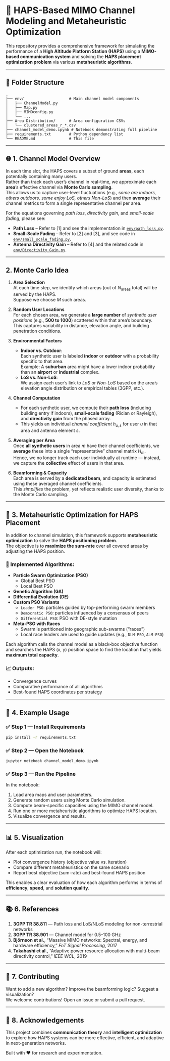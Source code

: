 # 🚀 HAPS-Based MIMO Channel Modeling and Metaheuristic Optimization

This repository provides a comprehensive framework for simulating the performance of a **High Altitude Platform Station (HAPS)** using a **MIMO-based communication system** and solving the **HAPS placement optimization problem** via various **metaheuristic algorithms**.

---

## 📁 Folder Structure

```
.
├── env/                    # Main channel model components
│   ├── ChannelModel.py
│   ├── Map.py
│   ├── MIMOconfig.py
│   └── ...
├── Area Distribution/      # Area configuration CSVs
│   └── clustered_areas_r_*.csv
├── channel_model_demo.ipynb # Notebook demonstrating full pipeline
├── requirements.txt        # Python dependency list
└── README.md               # This file
```

---

## 🌐 1. Channel Model Overview

In each time slot, the HAPS covers a subset of ground **areas**, each potentially containing many users.  
Rather than track each user’s channel in real-time, we approximate each **area**’s effective channel via **Monte Carlo sampling**.  
This allows us to capture user-level fluctuations (e.g., *some are indoors, others outdoors, some enjoy LoS, others Non-LoS*) and then **average** their channel metrics to form a single representative channel per area.

For the equations governing *path loss*, *directivity gain*, and *small-scale fading*, please see:

- **Path Loss** – Refer to [1] and see the implementation in [`env/path_loss.py`](env/path_loss.py).
- **Small-Scale Fading** – Refer to [2] and [3], and see code in [`env/small_scale_fading.py`](env/small_scale_fading.py).
- **Antenna Directivity Gain** – Refer to [4] and the related code in [`env/Directivity_Gain.py`](env/Directivity_Gain.py).

---


## 2. **Monte Carlo Idea**

1. **Area Selection**  
   At each time step, we identify which areas (out of $N_{\mathrm{areas}}$ total) will be served by the HAPS.  
   Suppose we choose $M$ such areas.

2. **Random User Locations**  
   For each chosen area, we generate a **large number** of *synthetic user positions* (e.g., **500 to 1000**) scattered within that area’s boundary.  
   This captures variability in distance, elevation angle, and building penetration conditions.

3. **Environmental Factors**  
   - **Indoor vs. Outdoor**:  
     Each synthetic user is labeled **indoor** or **outdoor** with a probability specific to that area.  
     Example: A **suburban** area might have a lower indoor probability than an **airport** or **industrial** complex.  
   - **LoS vs. Non-LoS**:  
     We assign each user’s link to *LoS* or *Non-LoS* based on the area’s elevation angle distribution or empirical tables (3GPP, etc.).

4. **Channel Computation**  
   - For each synthetic user, we compute their **path loss** (including building entry if indoors), **small-scale fading** (Rician or Rayleigh), and **directivity gain** from the phased array.  
   - This yields an individual *channel coefficient* $h_{u,s}$ for user $u$ in that area and antenna element $s$.

5. **Averaging per Area**  
   Once **all synthetic users** in area $m$ have their channel coefficients, we **average** these into a single “representative” channel matrix $H_m$.  
   Hence, we no longer track each user individually at runtime — instead, we capture the **collective** effect of users in that area.

6. **Beamforming & Capacity**  
   Each area is served by a **dedicated beam**, and capacity is estimated using these averaged channel coefficients.  
   This *simplifies* the problem, yet reflects realistic user diversity, thanks to the Monte Carlo sampling.


---

## 🧠 3. Metaheuristic Optimization for HAPS Placement

In addition to channel simulation, this framework supports **metaheuristic optimization** to solve the **HAPS positioning problem**.  
The objective is to **maximize the sum-rate** over all covered areas by adjusting the HAPS position.

### 🚀 Implemented Algorithms:

- **Particle Swarm Optimization (PSO)**
  - Global Best PSO
  - Local Best PSO
- **Genetic Algorithm (GA)**
- **Differential Evolution (DE)**
- **Custom PSO Variants**
  - `Leader PSO`: particles guided by top-performing swarm members
  - `Democratic PSO`: particles influenced by a consensus of peers
  - `Differential PSO`: PSO with DE-style mutation
- **Meta-PSO with Races**
  - Swarm is partitioned into geographic sub-swarms (“races”)
  - Local race leaders are used to guide updates (e.g., `DLM-PSO`, `ALM-PSO`)

Each algorithm calls the channel model as a black-box objective function and searches the HAPS (x, y) position space to find the location that yields **maximum total capacity**.

### 📈 Outputs:

- Convergence curves
- Comparative performance of all algorithms
- Best-found HAPS coordinates per strategy

---

## 🧪 4. Example Usage

### ✅ Step 1 — Install Requirements

```bash
pip install -r requirements.txt
```

### ✅ Step 2 — Open the Notebook

```bash
jupyter notebook channel_model_demo.ipynb
```

### ✅ Step 3 — Run the Pipeline

In the notebook:

1. Load area maps and user parameters.
2. Generate random users using Monte Carlo simulation.
3. Compute beam-specific capacities using the MIMO channel model.
4. Run one or more metaheuristic algorithms to optimize HAPS location.
5. Visualize convergence and results.

---

## 📊 5. Visualization

After each optimization run, the notebook will:

- Plot convergence history (objective value vs. iteration)
- Compare different metaheuristics on the same scenario
- Report best objective (sum-rate) and best-found HAPS position

This enables a clear evaluation of how each algorithm performs in terms of **efficiency**, **speed**, and **solution quality**.

---

## 📚 6. References

1. **3GPP TR 38.811** — Path loss and LoS/NLoS modeling for non-terrestrial networks  
2. **3GPP TR 38.901** — Channel model for 0.5–100 GHz  
3. **Björnson et al.**, “Massive MIMO networks: Spectral, energy, and hardware efficiency,” *FnT Signal Processing*, 2017  
4. **Takahashi et al.**, “Adaptive power resource allocation with multi-beam directivity control,” *IEEE WCL*, 2019

---

## 🤝 7. Contributing

Want to add a new algorithm? Improve the beamforming logic? Suggest a visualization?  
We welcome contributions! Open an issue or submit a pull request.

---

## 🎉 8. Acknowledgements

This project combines **communication theory** and **intelligent optimization** to explore how HAPS systems can be more effective, efficient, and adaptive in next-generation networks.

Built with ❤️ for research and experimentation.

